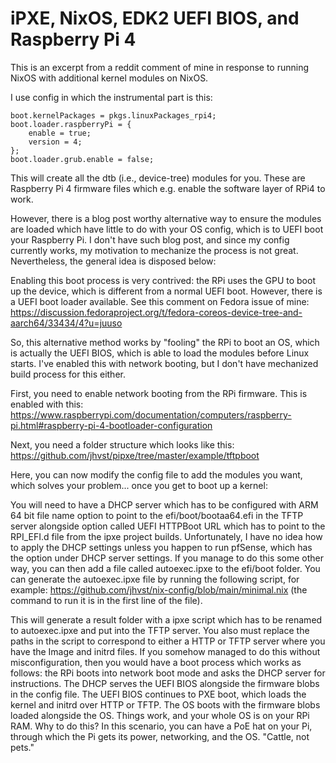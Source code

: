 # iPXE, NixOS, EDK2 UEFI BIOS, and Raspberry Pi 4

This is an excerpt from a reddit comment of mine in response to running NixOS with additional kernel modules on NixOS.

I use config in which the instrumental part is this:

```
boot.kernelPackages = pkgs.linuxPackages_rpi4;
boot.loader.raspberryPi = {
    enable = true;
    version = 4;
};
boot.loader.grub.enable = false;
```

This will create all the dtb (i.e., device-tree) modules for you. These are Raspberry Pi 4 firmware files which e.g. enable the software layer of RPi4 to work.

However, there is a blog post worthy alternative way to ensure the modules are loaded which have little to do with your OS config, which is to UEFI boot your Raspberry Pi. I don't have such blog post, and since my config currently works, my motivation to mechanize the process is not great. Nevertheless, the general idea is disposed below:

Enabling this boot process is very contrived: the RPi uses the GPU to boot up the device, which is different from a normal UEFI boot. However, there is a UEFI boot loader available. See this comment on Fedora issue of mine: https://discussion.fedoraproject.org/t/fedora-coreos-device-tree-and-aarch64/33434/4?u=juuso

So, this alternative method works by "fooling" the RPi to boot an OS, which is actually the UEFI BIOS, which is able to load the modules before Linux starts. I've enabled this with network booting, but I don't have mechanized build process for this either.

First, you need to enable network booting from the RPi firmware. This is enabled with this: https://www.raspberrypi.com/documentation/computers/raspberry-pi.html#raspberry-pi-4-bootloader-configuration

Next, you need a folder structure which looks like this: https://github.com/jhvst/pipxe/tree/master/example/tftpboot

Here, you can now modify the config file to add the modules you want, which solves your problem... once you get to boot up a kernel:

You will need to have a DHCP server which has to be configured with ARM 64 bit file name option to point to the efi/boot/bootaa64.efi in the TFTP server alongside option called UEFI HTTPBoot URL which has to point to the RPI_EFI.d file from the ipxe project builds. Unfortunately, I have no idea how to apply the DHCP settings unless you happen to run pfSense, which has the option under DHCP server settings. If you manage to do this some other way, you can then add a file called autoexec.ipxe to the efi/boot folder. You can generate the autoexec.ipxe file by running the following script, for example: https://github.com/jhvst/nix-config/blob/main/minimal.nix (the command to run it is in the first line of the file).

This will generate a result folder with a ipxe script which has to be renamed to autoexec.ipxe and put into the TFTP server. You also must replace the paths in the script to correspond to either a HTTP or TFTP server where you have the Image and initrd files. If you somehow managed to do this without misconfiguration, then you would have a boot process which works as follows: the RPi boots into network boot mode and asks the DHCP server for instructions. The DHCP serves the UEFI BIOS alongside the firmware blobs in the config file. The UEFI BIOS continues to PXE boot, which loads the kernel and initrd over HTTP or TFTP. The OS boots with the firmware blobs loaded alongside the OS. Things work, and your whole OS is on your RPi RAM. Why to do this? In this scenario, you can have a PoE hat on your Pi, through which the Pi gets its power, networking, and the OS. "Cattle, not pets."
